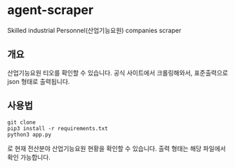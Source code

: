 # agent-scraper
Skilled industrial Personnel(산업기능요원) companies scraper

## 개요
산업기능요원 티오를 확인할 수 있습니다. 공식 사이트에서 크롤링해와서, 표준출력으로 json 형태로 출력됩니다.

## 사용법
```
git clone 
pip3 install -r requirements.txt
python3 app.py
```
로 현재 전산분야 산업기능요원 현황을 확인할 수 있습니다. 출력 형태는 해당 파일에서 확인 가능합니다.
